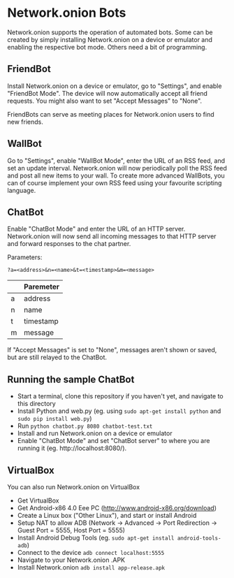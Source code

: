 # Network.onion Bots
Network.onion supports the operation of automated bots. Some can be created by simply installing Network.onion on a device or emulator and enabling the respective bot mode. Others need a bit of programming.

## FriendBot
Install Network.onion on a device or emulator, go to "Settings", and enable "FriendBot Mode". The device will now automatically accept all friend requests. You might also want to set "Accept Messages" to "None".

FriendBots can serve as meeting places for Network.onion users to find new friends. 

## WallBot
Go to "Settings", enable "WallBot Mode", enter the URL of an RSS feed, and set an update interval. Network.onion will now periodically poll the RSS feed and post all new items to your wall. To create more advanced WallBots, you can of course implement your own RSS feed using your favourite scripting language. 

## ChatBot
Enable "ChatBot Mode" and enter the URL of an HTTP server. Network.onion will now send all incoming messages to that HTTP server and forward responses to the chat partner.

Parameters:

``` ?a=<address>&n=<name>&t=<timestamp>&m=<message> ```

|   | Paremeter  |
|---|------------|
| a | address    |
| n | name       |
| t | timestamp  |
| m | message    |

If "Accept Messages" is set to "None", messages aren't shown or saved, but are still relayed to the ChatBot. 

## Running the sample ChatBot
- Start a terminal, clone this repository if you haven't yet, and navigate to this directory
- Install Python and web.py (eg. using ```sudo apt-get install python``` and ```sudo pip install web.py```)
- Run ```python chatbot.py 8080 chatbot-test.txt```
- Install and run Network.onion on a device or emulator
- Enable "ChatBot Mode" and set "ChatBot server" to where you are running it (eg. http://localhost:8080/).

## VirtualBox
You can also run Network.onion on VirtualBox
- Get VirtualBox
- Get Android-x86 4.0 Eee PC (http://www.android-x86.org/download)
- Create a Linux box ("Other Linux"), and start or install Android
- Setup NAT to allow ADB (Network -> Advanced -> Port Redirection -> Guest Port = 5555, Host Port = 5555)
- Install Android Debug Tools (eg. ``` sudo apt-get install android-tools-adb ```)
- Connect to the device ``` adb connect localhost:5555 ```
- Navigate to your Network.onion .APK
- Install Network.onion ``` adb install app-release.apk ```
